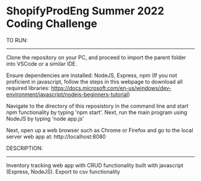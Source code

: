 # ShopifyProdEng Summer 2022 Coding Challenge

TO RUN:
_____________________________________
Clone the repository on your PC, and proceed to import the parent folder into VSCode or a similar IDE. 

Ensure dependencies are installed: NodeJS, Express, npm 
(If you not proficient in javascript, follow the steps
in this webpage to download all required libraries: 
https://docs.microsoft.com/en-us/windows/dev-environment/javascript/nodejs-beginners-tutorial)

Navigate to the directory of this reposistory in the command line and start npm functionality by typing 'npm start'.
Next, run the main program using NodeJS by typing 'node app.js'

Next, open up a web browser such as Chrome or Firefox and go to the local server web app at:
http://localhost:8080


DESCRIPTION:
_______________________________________
Inventory tracking web app with CRUD functionality built with javascript (Express, NodeJS).
Export to csv functionality
